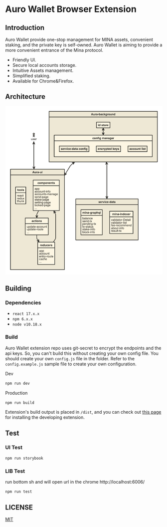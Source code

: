 # Auro Wallet Browser Extension

## Introduction

Auro Wallet provide one-stop management for MINA assets, convenient staking, and the private key is self-owned. Auro Wallet is aiming to provide a more convenient entrance of the Mina protocol.

- Friendly UI.
- Secure local accounts storage.
- Intuitive Assets management.
- Simplified staking.
- Available for Chrome&Firefox.

## Architecture
[![Architecture Diagram](./docs/auro-extension-wallet.png)][1]

## Building

### Dependencies

- `react 17.x.x` 
- `npm 6.x.x` 
- `node v10.18.x` 

### Build
Auro Wallet extension repo uses git-secret to encrypt the endpoints and the api keys. So, you can't build this without creating your own config file. You should create your own `config.js` file in the folder. Refer to the `config.example.js` sample file to create your own configuration.

Dev
```sh
npm run dev
```

Production
```sh
npm run build
``` 

Extension's build output is placed in `/dist`, and you can check out [this page](https://developer.chrome.com/extensions/getstarted) for installing the developing extension.  

## Test

### UI Test

```sh
npm run storybook
``` 
### LIB Test

run bottom sh and will open url in the chrome http://localhost:6006/

```sh
npm run test
``` 

## LICENSE

[MIT](LICENSE)

[1]:https://www.nomnoml.com/#file/auro-extension-wallet

